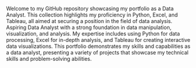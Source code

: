 Welcome to my GitHub repository showcasing my portfolio as a Data Analyst. 
This collection highlights my proficiency in Python, Excel, and Tableau, all aimed at securing a position in the field of data analysis.
Aspiring Data Analyst with a strong foundation in data manipulation, visualization, and analysis. 
My expertise includes using Python for data processing, Excel for in-depth analysis, and Tableau for creating interactive data visualizations. This portfolio demonstrates my skills and capabilities as a data analyst, presenting a variety of projects that showcase my technical skills and problem-solving abilities.
